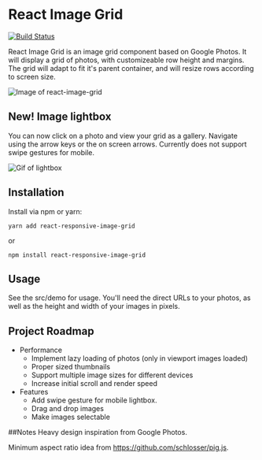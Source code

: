 # React Image Grid

[![Build Status](https://travis-ci.com/AustinGomez/react-image-grid.svg?branch=master)](https://travis-ci.com/AustinGomez/react-image-grid)


React Image Grid is an image grid component based on Google Photos. It will display a grid of photos, with customizeable row height and margins. The grid will adapt to fit it's parent container, and will resize rows according to screen size.

![Image of react-image-grid](https://i.imgur.com/KzZEowS.jpg)

## New! Image lightbox
You can now click on a photo and view your grid as a gallery. Navigate using the arrow keys or the on screen arrows. Currently does not support swipe gestures for mobile.

![Gif of lightbox](https://media.giphy.com/media/5eFuUP0hWfPRd6Yxpo/giphy.gif)

## Installation
Install via npm or yarn:

    yarn add react-responsive-image-grid
or

    npm install react-responsive-image-grid

## Usage
See the src/demo for usage. You'll need the direct URLs to your photos, as well as the height and width of your images in pixels.

## Project Roadmap
- Performance
    - Implement lazy loading of photos (only in viewport images loaded)
    - Proper sized thumbnails
    - Support multiple image sizes for different devices
    - Increase initial scroll and render speed
- Features
    - Add swipe gesture for mobile lightbox.
    - Drag and drop images
    - Make images selectable

##Notes
Heavy design inspiration from Google Photos.

Minimum aspect ratio idea from https://github.com/schlosser/pig.js.

